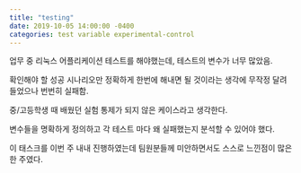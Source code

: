 ```yaml
---
title: "testing"
date: 2019-10-05 14:00:00 -0400
categories: test variable experimental-control
---
```


업무 중 리눅스 어플리케이션 테스트를 해야했는데, 테스트의 변수가 너무 많았음.

확인해야 할 성공 시나리오만 정확하게 한번에 해내면 될 것이라는 생각에 무작정 달려들었으나 번번히 실패함.

중/고등학생 때 배웠던 실험 통제가 되지 않은 케이스라고 생각한다.

변수들을 명확하게 정의하고 각 테스트 마다 왜 실패했는지 분석할 수 있어야 했다.

이 태스크를 이번 주 내내 진행하였는데 팀원분들께 미안하면서도 스스로 느낀점이 많은 한 주였다.